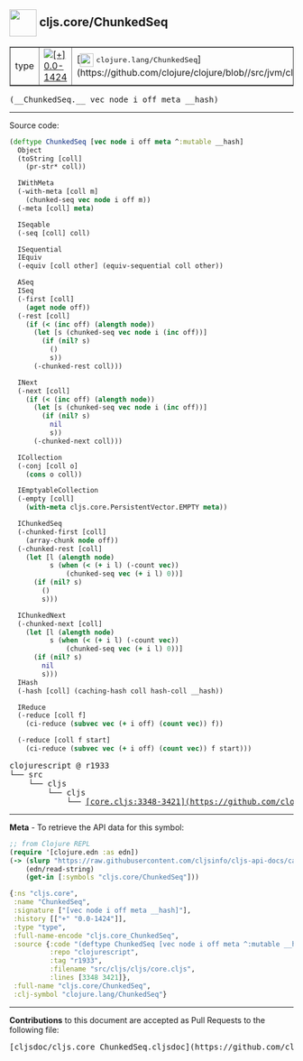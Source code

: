## <img width="48px" valign="middle" src="http://i.imgur.com/Hi20huC.png"> cljs.core/ChunkedSeq

 <table border="1">
<tr>

<td>type</td>
<td><a href="https://github.com/cljsinfo/cljs-api-docs/tree/0.0-1424"><img valign="middle" alt="[+] 0.0-1424" src="https://img.shields.io/badge/+-0.0--1424-lightgrey.svg"></a> </td>
<td>
[<img height="24px" valign="middle" src="http://i.imgur.com/1GjPKvB.png"> <samp>clojure.lang/ChunkedSeq</samp>](https://github.com/clojure/clojure/blob//src/jvm/clojure/lang/PersistentVector.java)
</td>
</tr>
</table>

 <samp>
(__ChunkedSeq.__ vec node i off meta __hash)<br>
</samp>

---





Source code:

```clj
(deftype ChunkedSeq [vec node i off meta ^:mutable __hash]
  Object
  (toString [coll]
    (pr-str* coll))

  IWithMeta
  (-with-meta [coll m]
    (chunked-seq vec node i off m))
  (-meta [coll] meta)

  ISeqable
  (-seq [coll] coll)

  ISequential
  IEquiv
  (-equiv [coll other] (equiv-sequential coll other))

  ASeq
  ISeq
  (-first [coll]
    (aget node off))
  (-rest [coll]
    (if (< (inc off) (alength node))
      (let [s (chunked-seq vec node i (inc off))]
        (if (nil? s)
          ()
          s))
      (-chunked-rest coll)))

  INext
  (-next [coll]
    (if (< (inc off) (alength node))
      (let [s (chunked-seq vec node i (inc off))]
        (if (nil? s)
          nil
          s))
      (-chunked-next coll)))

  ICollection
  (-conj [coll o]
    (cons o coll))

  IEmptyableCollection
  (-empty [coll]
    (with-meta cljs.core.PersistentVector.EMPTY meta))

  IChunkedSeq
  (-chunked-first [coll]
    (array-chunk node off))
  (-chunked-rest [coll]
    (let [l (alength node)
          s (when (< (+ i l) (-count vec))
              (chunked-seq vec (+ i l) 0))]
      (if (nil? s)
        ()
        s)))

  IChunkedNext
  (-chunked-next [coll]
    (let [l (alength node)
          s (when (< (+ i l) (-count vec))
              (chunked-seq vec (+ i l) 0))]
      (if (nil? s)
        nil
        s)))
  IHash
  (-hash [coll] (caching-hash coll hash-coll __hash))

  IReduce
  (-reduce [coll f]
    (ci-reduce (subvec vec (+ i off) (count vec)) f))

  (-reduce [coll f start]
    (ci-reduce (subvec vec (+ i off) (count vec)) f start)))
```

 <pre>
clojurescript @ r1933
└── src
    └── cljs
        └── cljs
            └── <ins>[core.cljs:3348-3421](https://github.com/clojure/clojurescript/blob/r1933/src/cljs/cljs/core.cljs#L3348-L3421)</ins>
</pre>


---

__Meta__ - To retrieve the API data for this symbol:

```clj
;; from Clojure REPL
(require '[clojure.edn :as edn])
(-> (slurp "https://raw.githubusercontent.com/cljsinfo/cljs-api-docs/catalog/cljs-api.edn")
    (edn/read-string)
    (get-in [:symbols "cljs.core/ChunkedSeq"]))
```

```clj
{:ns "cljs.core",
 :name "ChunkedSeq",
 :signature ["[vec node i off meta __hash]"],
 :history [["+" "0.0-1424"]],
 :type "type",
 :full-name-encode "cljs.core_ChunkedSeq",
 :source {:code "(deftype ChunkedSeq [vec node i off meta ^:mutable __hash]\n  Object\n  (toString [coll]\n    (pr-str* coll))\n\n  IWithMeta\n  (-with-meta [coll m]\n    (chunked-seq vec node i off m))\n  (-meta [coll] meta)\n\n  ISeqable\n  (-seq [coll] coll)\n\n  ISequential\n  IEquiv\n  (-equiv [coll other] (equiv-sequential coll other))\n\n  ASeq\n  ISeq\n  (-first [coll]\n    (aget node off))\n  (-rest [coll]\n    (if (< (inc off) (alength node))\n      (let [s (chunked-seq vec node i (inc off))]\n        (if (nil? s)\n          ()\n          s))\n      (-chunked-rest coll)))\n\n  INext\n  (-next [coll]\n    (if (< (inc off) (alength node))\n      (let [s (chunked-seq vec node i (inc off))]\n        (if (nil? s)\n          nil\n          s))\n      (-chunked-next coll)))\n\n  ICollection\n  (-conj [coll o]\n    (cons o coll))\n\n  IEmptyableCollection\n  (-empty [coll]\n    (with-meta cljs.core.PersistentVector.EMPTY meta))\n\n  IChunkedSeq\n  (-chunked-first [coll]\n    (array-chunk node off))\n  (-chunked-rest [coll]\n    (let [l (alength node)\n          s (when (< (+ i l) (-count vec))\n              (chunked-seq vec (+ i l) 0))]\n      (if (nil? s)\n        ()\n        s)))\n\n  IChunkedNext\n  (-chunked-next [coll]\n    (let [l (alength node)\n          s (when (< (+ i l) (-count vec))\n              (chunked-seq vec (+ i l) 0))]\n      (if (nil? s)\n        nil\n        s)))\n  IHash\n  (-hash [coll] (caching-hash coll hash-coll __hash))\n\n  IReduce\n  (-reduce [coll f]\n    (ci-reduce (subvec vec (+ i off) (count vec)) f))\n\n  (-reduce [coll f start]\n    (ci-reduce (subvec vec (+ i off) (count vec)) f start)))",
          :repo "clojurescript",
          :tag "r1933",
          :filename "src/cljs/cljs/core.cljs",
          :lines [3348 3421]},
 :full-name "cljs.core/ChunkedSeq",
 :clj-symbol "clojure.lang/ChunkedSeq"}

```

---

__Contributions__ to this document are accepted as Pull Requests to the following file:

 <pre>
[cljsdoc/cljs.core_ChunkedSeq.cljsdoc](https://github.com/cljsinfo/cljs-api-docs/blob/master/cljsdoc/cljs.core_ChunkedSeq.cljsdoc)
</pre>

